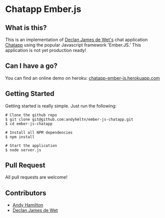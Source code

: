 Chatapp Ember.js
==============

What is this?
-----

This is an implementation of [Declan James de Wet's](https://github.com/declandewet) chat application [Chatapp](https://github.com/declandewet/chatapp) using the popular Javascript framework 'Ember.JS.' This application is not yet production ready!

Can I have a go?
----

You can find an online demo on heroku: [chatapp-ember-js.herokuapp.com](http://chatapp-ember-js.herokuapp.com) 

Getting Started
----
Getting started is really simple. Just run the following:

	# Clone the github repo
	$ git clone git@github.com:andyhmltn/ember-js-chatapp.git
	$ cd ember-js-chatapp

	# Install all NPM dependencies
	$ npm install

	# Start the application
	$ node server.js


Pull Request
-------
All pull requests are welcome!

Contributors
-----------
- [Andy Hamilton](https://github.com/andyhmltn)
- [Declan James de Wet](https://github.com/declandewet)